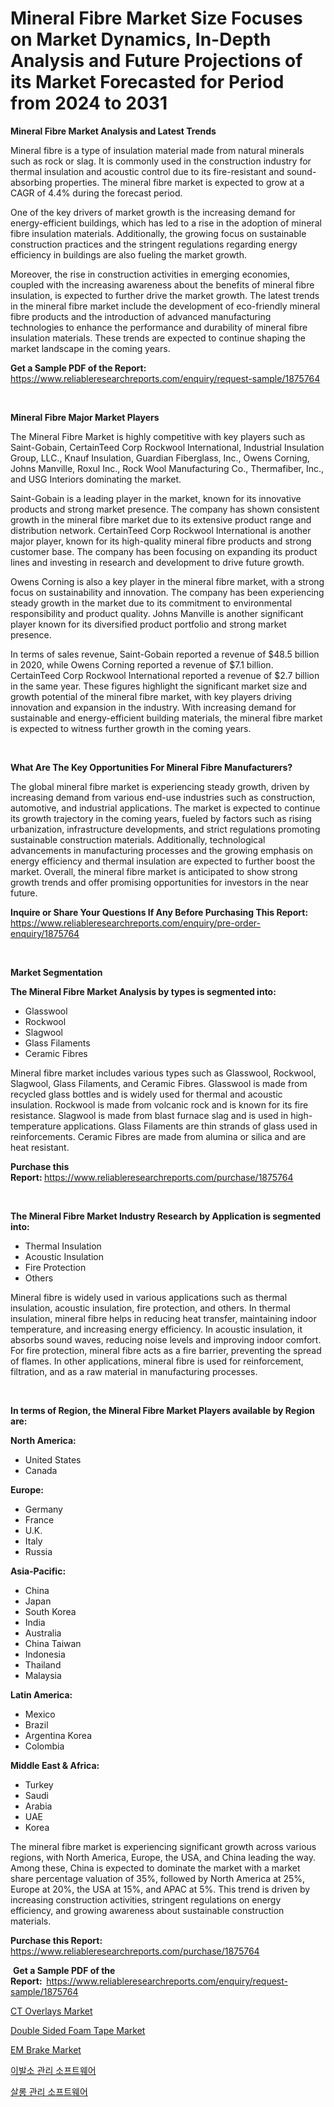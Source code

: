 <p><h1>Mineral Fibre Market Size Focuses on Market Dynamics, In-Depth Analysis and Future Projections of its Market Forecasted for Period from 2024 to 2031</h1></p><p><strong>Mineral Fibre Market Analysis and Latest Trends</strong></p>
<p><p>Mineral fibre is a type of insulation material made from natural minerals such as rock or slag. It is commonly used in the construction industry for thermal insulation and acoustic control due to its fire-resistant and sound-absorbing properties. The mineral fibre market is expected to grow at a CAGR of 4.4% during the forecast period. </p><p>One of the key drivers of market growth is the increasing demand for energy-efficient buildings, which has led to a rise in the adoption of mineral fibre insulation materials. Additionally, the growing focus on sustainable construction practices and the stringent regulations regarding energy efficiency in buildings are also fueling the market growth. </p><p>Moreover, the rise in construction activities in emerging economies, coupled with the increasing awareness about the benefits of mineral fibre insulation, is expected to further drive the market growth. The latest trends in the mineral fibre market include the development of eco-friendly mineral fibre products and the introduction of advanced manufacturing technologies to enhance the performance and durability of mineral fibre insulation materials. These trends are expected to continue shaping the market landscape in the coming years.</p></p>
<p><strong>Get a Sample PDF of the Report:&nbsp;</strong> <a href="https://www.reliableresearchreports.com/enquiry/request-sample/1875764">https://www.reliableresearchreports.com/enquiry/request-sample/1875764</a></p>
<p>&nbsp;</p>
<p><strong>Mineral Fibre Major Market Players</strong></p>
<p><p>The Mineral Fibre Market is highly competitive with key players such as Saint-Gobain, CertainTeed Corp Rockwool International, Industrial Insulation Group, LLC., Knauf Insulation, Guardian Fiberglass, Inc., Owens Corning, Johns Manville, Roxul Inc., Rock Wool Manufacturing Co., Thermafiber, Inc., and USG Interiors dominating the market.</p><p>Saint-Gobain is a leading player in the market, known for its innovative products and strong market presence. The company has shown consistent growth in the mineral fibre market due to its extensive product range and distribution network. CertainTeed Corp Rockwool International is another major player, known for its high-quality mineral fibre products and strong customer base. The company has been focusing on expanding its product lines and investing in research and development to drive future growth.</p><p>Owens Corning is also a key player in the mineral fibre market, with a strong focus on sustainability and innovation. The company has been experiencing steady growth in the market due to its commitment to environmental responsibility and product quality. Johns Manville is another significant player known for its diversified product portfolio and strong market presence.</p><p>In terms of sales revenue, Saint-Gobain reported a revenue of $48.5 billion in 2020, while Owens Corning reported a revenue of $7.1 billion. CertainTeed Corp Rockwool International reported a revenue of $2.7 billion in the same year. These figures highlight the significant market size and growth potential of the mineral fibre market, with key players driving innovation and expansion in the industry. With increasing demand for sustainable and energy-efficient building materials, the mineral fibre market is expected to witness further growth in the coming years.</p></p>
<p>&nbsp;</p>
<p><strong>What Are The Key Opportunities For Mineral Fibre Manufacturers?</strong></p>
<p><p>The global mineral fibre market is experiencing steady growth, driven by increasing demand from various end-use industries such as construction, automotive, and industrial applications. The market is expected to continue its growth trajectory in the coming years, fueled by factors such as rising urbanization, infrastructure developments, and strict regulations promoting sustainable construction materials. Additionally, technological advancements in manufacturing processes and the growing emphasis on energy efficiency and thermal insulation are expected to further boost the market. Overall, the mineral fibre market is anticipated to show strong growth trends and offer promising opportunities for investors in the near future.</p></p>
<p><strong>Inquire or Share Your Questions If Any Before Purchasing This Report:</strong> <a href="https://www.reliableresearchreports.com/enquiry/pre-order-enquiry/1875764">https://www.reliableresearchreports.com/enquiry/pre-order-enquiry/1875764</a></p>
<p>&nbsp;</p>
<p><strong>Market Segmentation</strong></p>
<p><strong>The Mineral Fibre Market Analysis by types is segmented into:</strong></p>
<p><ul><li>Glasswool</li><li>Rockwool</li><li>Slagwool</li><li>Glass Filaments</li><li>Ceramic Fibres</li></ul></p>
<p><p>Mineral fibre market includes various types such as Glasswool, Rockwool, Slagwool, Glass Filaments, and Ceramic Fibres. Glasswool is made from recycled glass bottles and is widely used for thermal and acoustic insulation. Rockwool is made from volcanic rock and is known for its fire resistance. Slagwool is made from blast furnace slag and is used in high-temperature applications. Glass Filaments are thin strands of glass used in reinforcements. Ceramic Fibres are made from alumina or silica and are heat resistant.</p></p>
<p><strong>Purchase this Report:&nbsp;</strong><a href="https://www.reliableresearchreports.com/purchase/1875764">https://www.reliableresearchreports.com/purchase/1875764</a></p>
<p>&nbsp;</p>
<p><strong>The Mineral Fibre Market Industry Research by Application is segmented into:</strong></p>
<p><ul><li>Thermal Insulation</li><li>Acoustic Insulation</li><li>Fire Protection</li><li>Others</li></ul></p>
<p><p>Mineral fibre is widely used in various applications such as thermal insulation, acoustic insulation, fire protection, and others. In thermal insulation, mineral fibre helps in reducing heat transfer, maintaining indoor temperature, and increasing energy efficiency. In acoustic insulation, it absorbs sound waves, reducing noise levels and improving indoor comfort. For fire protection, mineral fibre acts as a fire barrier, preventing the spread of flames. In other applications, mineral fibre is used for reinforcement, filtration, and as a raw material in manufacturing processes.</p></p>
<p>&nbsp;</p>
<p><strong>In terms of Region, the Mineral Fibre Market Players available by Region are:</strong></p>
<p>
    <p> <strong> North America: </strong>
        <ul>
            <li>United States</li>
            <li>Canada</li>
        </ul>
        </p> 
    <p> <strong> Europe: </strong>
        <ul>
            <li>Germany</li>
            <li>France</li>
            <li>U.K.</li>
            <li>Italy</li>
            <li>Russia</li>
        </ul>
        </p> 
    <p> <strong> Asia-Pacific: </strong>
        <ul>
            <li>China</li>
            <li>Japan</li>
            <li>South Korea</li>
            <li>India</li>
            <li>Australia</li>
            <li>China Taiwan</li>
            <li>Indonesia</li>
            <li>Thailand</li>
            <li>Malaysia</li>
        </ul>
        </p> 
    <p> <strong> Latin America: </strong>
        <ul>
            <li>Mexico</li>
            <li>Brazil</li>
            <li>Argentina Korea</li>
            <li>Colombia</li>
        </ul>
        </p> 
    <p> <strong> Middle East & Africa: </strong>
        <ul>
            <li>Turkey</li>
            <li>Saudi</li>
            <li>Arabia</li>
            <li>UAE</li>
            <li>Korea</li>
        </ul>
    </p>
    </p>
<p><p>The mineral fibre market is experiencing significant growth across various regions, with North America, Europe, the USA, and China leading the way. Among these, China is expected to dominate the market with a market share percentage valuation of 35%, followed by North America at 25%, Europe at 20%, the USA at 15%, and APAC at 5%. This trend is driven by increasing construction activities, stringent regulations on energy efficiency, and growing awareness about sustainable construction materials.</p></p>
<p><strong>Purchase this Report: </strong><a href="https://www.reliableresearchreports.com/purchase/1875764">https://www.reliableresearchreports.com/purchase/1875764</a></p>
<p>&nbsp;<strong>Get a Sample PDF of the Report:&nbsp;&nbsp;</strong><a href="https://www.reliableresearchreports.com/enquiry/request-sample/1875764">https://www.reliableresearchreports.com/enquiry/request-sample/1875764</a></p>
<p><strong></strong></p>
<p><p><a href="https://github.com/juancolorado15/Market-Research-Report-List-1/blob/main/ct-overlays-market.md">CT Overlays Market</a></p><p><a href="https://view.publitas.com/reportprime-1/double-sided-foam-tape-market-size-global-industry-overview-market-segmentation-and-forecast-2024-to-2031/">Double Sided Foam Tape Market</a></p><p><a href="https://view.publitas.com/reportprime-1/em-brake-market-size-reflecting-a-forecast-till-2031-market-by-type-by-application-and-by-geography/">EM Brake Market</a></p><p><a href="https://github.com/khytkeqagplkzqvh/Market-Research-Report-List-1/blob/main/5277818183659.md">이발소 관리 소프트웨어</a></p><p><a href="https://github.com/bvubpqd5241630/Market-Research-Report-List-1/blob/main/2279047183660.md">살롱 관리 소프트웨어</a></p></p>
